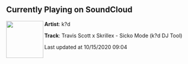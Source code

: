 ## Currently Playing on SoundCloud

[<img align="left" width="100" src="https://i1.sndcdn.com/artworks-KBWM9Gajoczlpm9J-S1jBlQ-t50x50.jpg">](https://soundcloud.com/whoskid/sicko-3)

**Artist**: k?d 

**Track**: Travis Scott x Skrillex - Sicko Mode (k?d DJ Tool)

Last updated at 10/15/2020 09:04

